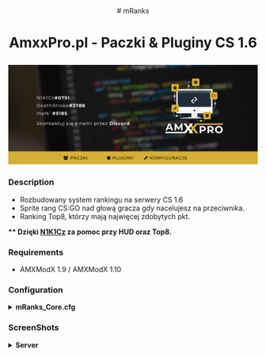 <div align="center">
# mRanks
<h1><p></p>AmxxPro.pl - Paczki & Pluginy CS 1.6<p></p></h1>
<img src="https://github.com/AmxxPro-pl/.github/blob/main/Banner.png"></img>
</div>


### Description
- Rozbudowany system rankingu na serwery CS 1.6
- Sprite rang CS:GO nad głową gracza gdy nacelujesz na przeciwnika.
- Ranking Top8, którzy mają najwięcej zdobytych pkt.

<b>** Dzięki [N1K1Cz](https://github.com/N1K1Cz) za pomoc przy HUD oraz Top8.</b>

### Requirements
- AMXModX 1.9 / AMXModX 1.10

### Configuration
<details>
  <summary><b>mRanks_Core.cfg</b></summary>

```
//============================================================== » mRanks - Core « ==============================================================\\
//                                                              © mpN` | AmxxPro.pl                                                              \\

// » Główne Ustawienia
mRanks_Chat_Tag "Rangi"                             // Prefix na czat ( Rangi - Domyślnie )
mRanks_Flags_Vip "t"                                // Flaga VIP'a ( t - Domyślnie )
mRanks_Extra_Points_Vip "1"                         // Czy VIP ma dostawać dodatkowe pkt? ( 1 - Tak | 0 - Nie )
mRanks_Min_Players "2"                              // Minimalna ilość graczy, aby naliczać pkt
mRanks_Forum "AmxxPro.pl"                           // Nazwa forum wyświetlana w HUD ( AmxxPro.pl - Domyślnie )

// » Zwykły Gracz
mRanks_Kill "1"                                     // Liczba punktów zdobywanych za zabójstwo ( 0 - Jeżeli ma nie dostawać )
mRanks_Kill_Hs "2"                                  // Liczba punktów zdobywanych za headshota ( 0 - Jeżeli ma nie dostawać )
mRanks_Extra_Points_Revenge "1"                     // Liczba punktów zdobywanych za zemstę ( 0 - Jeżeli ma nie dostawać )
mRanks_Extra_Points_Assist "1"                      // Liczba punktów zdobywanych za asystę ( 0 - Jeżeli ma nie dostawać )
mRanks_Points_Dead "1"                              // Liczba punktów traconych za zgon ( 0 - Jeżeli ma nie tracić )
mRanks_Extra_Points_Knife "1"                       // Liczba punktów zdobywanych za zabójstwo z noża ( 0 - Jeżeli ma nie dostawać )
mRanks_Extra_Points_Grenade "2"                     // Liczba punktów zdobywanych za zabójstwo z granatu ( 0 - Jeżeli ma nie dostawać )
mRanks_Extra_Points_Plant "1"                       // Liczba punktów zdobywanych za podłożenie bomby ( 0 - Jeżeli ma nie dostawać )
mRanks_Extra_Points_Defuse "1"                      // Liczba punktów zdobywanych za rozbrojenie bomby ( 0 - Jeżeli ma nie dostawać )
mRanks_Extra_Points_Hostage_Rescued "1"             // Liczba punktów zdobywanych za uratowanie zakładnika ( 0 - Jeżeli ma nie dostawać )
mRanks_Extra_Points_Win "1"                         // Liczba punktów zdobywanych za wygraną rundę ( 0 - Jeżeli ma nie dostawać )

// » VIP
mRanks_Kill_Vip "2"                                 // Liczba punktów VIP zdobywanych za zabójstwo ( 0 - Jeżeli ma nie dostawać )
mRanks_Kill_Hs_Vip "4"                              // Liczba punktów VIP zdobywanych za headshota ( 0 - Jeżeli ma nie dostawać )
mRanks_Extra_Points_Revenge_Vip "2"                 // Liczba punktów VIP zdobywanych za zemstę ( 0 - Jeżeli ma nie dostawać )
mRanks_Extra_Points_Assist_Vip "2"                  // Liczba punktów VIP zdobywanych za asystę ( 0 - Jeżeli ma nie dostawać )
mRanks_Points_Dead_Vip "2"                          // Liczba punktów VIP traconych za zgon ( 0 - Jeżeli ma nie tracić )
mRanks_Extra_Points_Knife_Vip "2"                   // Liczba punktów VIP zdobywanych za zabójstwo z noża ( 0 - Jeżeli ma nie dostawać )
mRanks_Extra_Points_Grenade_Vip "2"                 // Liczba punktów VIP zdobywanych za zabójstwo z granatu ( 0 - Jeżeli ma nie dostawać )
mRanks_Extra_Points_Plant_Vip "2"                   // Liczba punktów VIP zdobywanych za podłożenie bomby ( 0 - Jeżeli ma nie dostawać )
mRanks_Extra_Points_Defuse_Vip "2"                  // Liczba punktów VIP zdobywanych za rozbrojenie bomby ( 0 - Jeżeli ma nie dostawać )
mRanks_Extra_Points_Hostage_Rescued_Vip "2"         // Liczba punktów VIP zdobywanych za uratowanie zakładnika ( 0 - Jeżeli ma nie dostawać )
mRanks_Extra_Points_Win_Vip "2"                     // Liczba punktów VIP zdobywanych za wygraną rundę ( 0 - Jeżeli ma nie dostawać )

//============================================================== » mRanks - Core « ==============================================================\\
```
</details>

### ScreenShots

<details>
  <summary><b>Server</b></summary>
  
- Menu Główne

   <img src="https://github.com/AmxxPro-pl/mRanks/blob/main/img/1.png?raw=true"></img>
  
 - Panel Gracza
 
   <img src="https://github.com/AmxxPro-pl/mRanks/blob/main/img/2.png?raw=true"></img>
 
 - Spis Rang
 
   <img src="https://github.com/AmxxPro-pl/mRanks/blob/main/img/8.png?raw=true"></img>
 
 - Wymagania
 
   <img src="https://github.com/AmxxPro-pl/mRanks/blob/main/img/9.png?raw=true"></img>
 
 - Grupy
 
   <img src="https://github.com/AmxxPro-pl/mRanks/blob/main/img/9.png?raw=true"></img>
 
 - Grupy: Zwykły Gracz
   <img src="https://github.com/AmxxPro-pl/mRanks/blob/main/img/4.png?raw=true"></img>
   
   <img src="https://github.com/AmxxPro-pl/mRanks/blob/main/img/5.png?raw=true"></img>
 
 - Grupy: VIP
 
   <img src="https://github.com/AmxxPro-pl/mRanks/blob/main/img/6.png?raw=true"></img>
   
   <img src="https://github.com/AmxxPro-pl/mRanks/blob/main/img/7.png?raw=true"></img>
 
 - Top8
 
   <img src="https://github.com/AmxxPro-pl/mRanks/blob/main/img/16.png?raw=true"></img>
 
 - Menu HUD
 
   <img src="https://github.com/AmxxPro-pl/mRanks/blob/main/img/10.png?raw=true"></img>

 - Kolor HUD
 
   <img src="https://github.com/AmxxPro-pl/mRanks/blob/main/img/11.png?raw=true"></img>

 - Ustawienia HUD
 
   <img src="https://github.com/AmxxPro-pl/mRanks/blob/main/img/12.png?raw=true"></img>

 - Opcje HUD
 
   <img src="https://github.com/AmxxPro-pl/mRanks/blob/main/img/13.png?raw=true"></img>

 - Wygląd HUD
 
   <img src="https://github.com/AmxxPro-pl/mRanks/blob/main/img/14.png?raw=true"></img>

 - Wygląd Sprite
 
   <img src="https://github.com/AmxxPro-pl/mRanks/blob/main/img/15.png?raw=true"></img>

</details>

</details>
